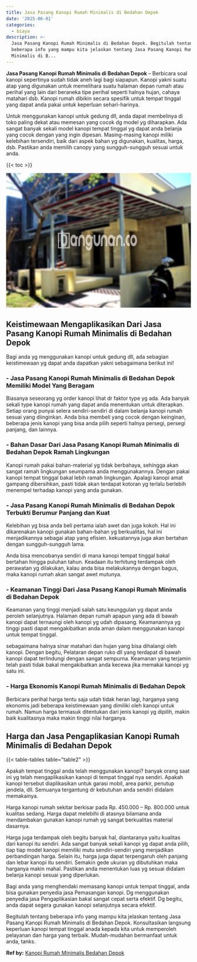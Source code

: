 ```yaml
---
title: Jasa Pasang Kanopi Rumah Minimalis di Bedahan Depok
date: '2025-06-01'
categories:
  - biaya
description: >-
  Jasa Pasang Kanopi Rumah Minimalis di Bedahan Depok. Begitulah tentang
  beberapa info yang mampu kita jelaskan tentang Jasa Pasang Kanopi Rumah
  Minimalis di B...
---
```


**Jasa Pasang Kanopi Rumah Minimalis di Bedahan Depok** – Berbicara soal kanopi sepertinya sudah tidak aneh lagi bagi siapapun. Kanopi yakni suatu atap yang digunakan untuk memelihara suatu halaman depan rumah atau perihal yang lain dari beraneka tipe perihal seperti halnya hujan, cahaya matahari dsb. Kanopi rumah dibikin secara spesifik untuk tempat tinggal yang dapat anda pakai untuk keperluan sehari-harinya.

Untuk menggunakan kanopi untuk gedung dll, anda dapat membelinya di toko paling dekat atau memesan yang cocok dg model yg diharapkan. Ada sangat banyak sekali model kanopi tempat tinggal yg dapat anda belanja yang cocok dengan yang ingin dipesan. Masing-masing kanopi miliki kelebihan tersendiri, baik dari aspek bahan yg digunakan, kualitas, harga, dsb. Pastikan anda memilih canopy yang sungguh-sungguh sesuai untuk anda.

{{< toc >}}

![Jasa Pasang Kanopi Rumah Minimalis di Bedahan Depok](/images/harga-kanopi-minimalis-11.png)

## Keistimewaan Mengaplikasikan Dari Jasa Pasang Kanopi Rumah Minimalis di Bedahan Depok

Bagi anda yg menggunakan kanopi untuk gedung dll, ada sebagian keistimewaan yg dapat anda dapatkan yakni sebagaimana berikut ini!

### \- Jasa Pasang Kanopi Rumah Minimalis di Bedahan Depok Memiliki Model Yang Beragam

Biasanya seseorang yg order kanopi lihat dr faktor type yg ada. Ada banyak sekali type kanopi rumah yang dapat anda menentukan untuk diterapkan. Setiap orang punyai selera sendiri-sendiri di dalam belanja kanopi rumah sesuai yang diinginkan. Anda bisa membeli yang cocok dengan keinginan, beberapa jenis kanopi yang bisa anda pilih seperti halnya persegi, persegi panjang, dan lainnya.

### \- Bahan Dasar Dari Jasa Pasang Kanopi Rumah Minimalis di Bedahan Depok Ramah Lingkungan

Kanopi rumah pakai bahan-material yg tidak berbahaya, sehingga akan sangat ramah lingkungan seumpama anda menggunakannya. Dengan pakai kanopi tempat tinggal bakal lebih ramah lingkungan. Apalagi kanopi amat gampang dibersihkan, pasti tidak akan terdapat kotoran yg terlalu berlebih menempel terhadap kanopi yang anda gunakan.

### \- Jasa Pasang Kanopi Rumah Minimalis di Bedahan Depok Terbukti Berumur Panjang dan Kuat

Kelebihan yg bisa anda beli pertama ialah awet dan juga kokoh. Hal ini dikarenakan kanopi gunakan bahan-bahan yg berkualitas, hal ini menjadikannya sebagai atap yang efisien. kekuatannya juga akan bertahan dengan sungguh-sungguh lama.

Anda bisa mencobanya sendiri di mana kanopi tempat tinggal bakal bertahan hingga puluhan tahun. Keadaan itu terhitung terdampak oleh perawatan yg dilakukan, kalau anda bisa melakukannya dengan bagus, maka kanopi rumah akan sangat awet mutunya.

### \- Keamanan Tinggi Dari Jasa Pasang Kanopi Rumah Minimalis di Bedahan Depok

Keamanan yang tinggi menjadi salah satu keunggulan yg dapat anda peroleh selanjutnya. Halaman depan rumah apapun yang ada di bawah kanopi dapat ternaungi oleh kanopi yg udah dipasang. Keamanannya yg tinggi pasti dapat mengakibatkan anda aman dalam menggunakan kanopi untuk tempat tinggal.

sebagaimana halnya sinar matahari dan hujan yang bisa dihalangi oleh kanopi. Dengan begitu, Pelataran depan ruko dll yang terdapat di bawah kanopi dapat terlindungi dengan sangat sempurna. Keamanan yang terjamin telah pasti tidak bakal mengakibatkan anda kecewa jika memakai kanopi yg satu ini.

### \- Harga Ekonomis Kanopi Rumah Minimalis di Bedahan Depok

Berbicara perihal harga tentu saja udah tidak heran lagi, harganya yang ekonomis jadi beberapa keistimewaan yang dimiliki oleh kanopi untuk rumah. Namun harga termasuk ditentukan dari jenis kanopi yg dipilih, makin baik kualitasnya maka makin tinggi nilai harganya.

## Harga dan Jasa Pengaplikasian Kanopi Rumah Minimalis di Bedahan Depok

{{< table-tables table="table2" >}}

Apakah tempat tinggal anda telah menggunakan kanopi? banyak orang saat ini yg telah mengaplikasikan kanopi di tempat tinggal nya sendiri. Apakah kanopi tersebut diaplikasikan untuk garasi mobil, area parkir, penutup jendela, dll. Semuanya tergantung dr kebutuhan anda sendiri didalam memakainya.

Harga kanopi rumah sekitar berkisar pada Rp. 450.000 – Rp. 800.000 untuk kualitas sedang. Harga dapat melebihi di atasnya bilamana anda mendambakan gunakan kanopi rumah yg sangat berkualitas material dasarnya.

Harga juga terdampak oleh begitu banyak hal, diantaranya yaitu kualitas dari kanopi itu sendiri. Ada sangat banyak sekali kanopi yg dapat anda pilih, tiap tiap model kanopi memiliki mutu sendiri-sendiri yang menjadikan perbandingan harga. Selain itu, harga juga dapat terpengaruh oleh panjang dan lebar kanopi itu sendiri. Semakin gede ukuran yg dibutuhkan maka harganya makin mahal. Pastikan anda menentukan luas yg sesuai didalam belanja kanopi sesuai yang diperlukan.

Bagi anda yang menghendaki memasang kanopi untuk tempat tinggal, anda bisa gunakan penyedia jasa Pemasangan kanopi. Dg menggunakan penyedia jasa Pengaplikasian bakal sangat cepat serta efektif. Dg begitu, anda dapat segera gunakan kanopi selanjutnya secara efektif.

Begitulah tentang beberapa info yang mampu kita jelaskan tentang Jasa Pasang Kanopi Rumah Minimalis di Bedahan Depok. Konsultasikan langsung keperluan kanopi tempat tinggal anada kepada kita untuk memperoleh pelayanan dan harga yang terbaik. Mudah-mudahan bermanfaat untuk anda, tanks.

**Ref by:**  [Kanopi Rumah Minimalis Bedahan Depok](https://id.wikipedia.org/wiki/Kanopi)
